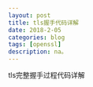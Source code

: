 ```yaml
---
layout: post
title: tls握手代码详解
date: 2018-2-05
categories: blog
tags: [openssl]
description: na。
---
```




tls完整握手过程代码详解






